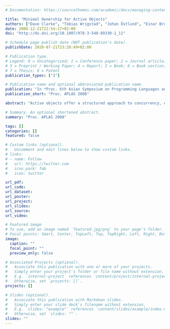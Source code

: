 ```yaml
---
# Documentation: https://sourcethemes.com/academic/docs/managing-content/

title: "Minimal Ownership for Active Objects"
authors: ["Dave Clarke", "Tobias Wrigstad", "Johan Östlund", "Einar Broch Johnsen"]
date: 2008-12-21T22:54:17+02:00
doi: "http://dx.doi.org/10.1007/978-3-540-89330-1_11"

# Schedule page publish date (NOT publication's date).
publishDate: 2020-07-21T23:28:49+02:00

# Publication type.
# Legend: 0 = Uncategorized; 1 = Conference paper; 2 = Journal article;
# 3 = Preprint / Working Paper; 4 = Report; 5 = Book; 6 = Book section;
# 7 = Thesis; 8 = Patent
publication_types: ["1"]

# Publication name and optional abbreviated publication name.
publication: "In *Proc. 6th Asian Symposium on Programming Languages and Systems (APLAS'08)*. LNCS 5356. © Springer 2008."
publication_short: "Proc. APLAS 2008"

abstract: "Active objects offer a structured approach to concurrency, encapsulating both unshared state and a thread of control. For efficient data transfer, data should be passed by reference whenever possible, but this introduces aliasing and undermines the validity of the active objects. This paper proposes a minimal variant of ownership types that preserves the required race freedom invariant yet enables data transfer by reference between active objects (that is, without copying) in many cases, and a cheap clone operation where copying is necessary. Our approach is general and should be adaptable to several existing active object systems."

# Summary. An optional shortened abstract.
summary: "Proc. APLAS 2008"

tags: []
categories: []
featured: false

# Custom links (optional).
#   Uncomment and edit lines below to show custom links.
# links:
# - name: Follow
#   url: https://twitter.com
#   icon_pack: fab
#   icon: twitter

url_pdf:
url_code:
url_dataset:
url_poster:
url_project:
url_slides:
url_source:
url_video:

# Featured image
# To use, add an image named `featured.jpg/png` to your page's folder. 
# Focal points: Smart, Center, TopLeft, Top, TopRight, Left, Right, BottomLeft, Bottom, BottomRight.
image:
  caption: ""
  focal_point: ""
  preview_only: false

# Associated Projects (optional).
#   Associate this publication with one or more of your projects.
#   Simply enter your project's folder or file name without extension.
#   E.g. `internal-project` references `content/project/internal-project/index.md`.
#   Otherwise, set `projects: []`.
projects: []

# Slides (optional).
#   Associate this publication with Markdown slides.
#   Simply enter your slide deck's filename without extension.
#   E.g. `slides: "example"` references `content/slides/example/index.md`.
#   Otherwise, set `slides: ""`.
slides: ""
---
```

